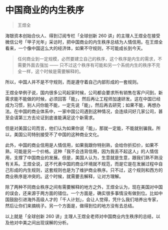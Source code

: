 # 中国商业的内生秩序

> 王煜全

海银资本创始合伙人、得到订阅专栏「全球创新 260 讲」的主理人王煜全在接受微信公号「甲子光年」采访时，把中国商业的内生秩序总结为人情信用。在王煜全看来，一个像中国这么大的经济体，如果不守规则，不可能成长到今天。

> 任何商业到一定规模，必然要建立自己的秩序，这个秩序是内生的需求，不需要外面去强加 —— 只不过这个秩序有可能和另一个系统内生的秩序不完全一样，这个时候是需要解释的。

所以，中国人并不是不守规则，而是遵守着自己内部形成的一套规则。

王煜全举例子说，国内很多公司起家时候，公司都会要求所有销售在客户问到，新需求能不能做的时候，必须回答「能」，然后再让工程师加速研发。这在中国已经成为习惯，别人问你能不能，一定先说「能」，然后再去研究；如果不能，再想办法。在中国的商业体系中，一家中国公司遇到这种情况，会连续问好几家公司，甚至会请第三方去论证到底谁能满足这个新需求。

但是对美国公司而言，他们认为如果你说「能」，那就一定能，不能就别骗我。所以，美国公司特别接受不了中国的这种商业文化。

此外，中国的商业信用是人情信用，如果我跟你特别熟，会给你折扣价，如果不熟，可能是另一个价格。这种「我不会违背信用，因为我丢不起这人」的人情信用，支撑了中国商业的发展。但是，美国人认为，生意就是生意，跟我们熟不熟没有关系。王煜全说，这不代表中国的商业环境就不规范，而是它是在发展过程中自己形成的内生规则，这套规则也是为了维护商业秩序。只不过，这个规则和西方的商业秩序是冲突的。这个时候，就需要去解释，让对方理解。

除了两种不同商业秩序之间有需要解释的地方之外，王煜全认为，现在美国对中国的误会，还来源于两方面的错位。一个方面是，确实很多事情没有做到位。比如中国鼓励引进海外高级人才的「千人计划」，会让人觉得，凭什么我们培养出专家，然后让你们来摘桃子。另一个方面是，做得到位的地方没有去总结。

以上就是「全球创新 260 讲」主理人王煜全老师对中国商业内生秩序的总结，以及他对中美之间出现误解的分析。


